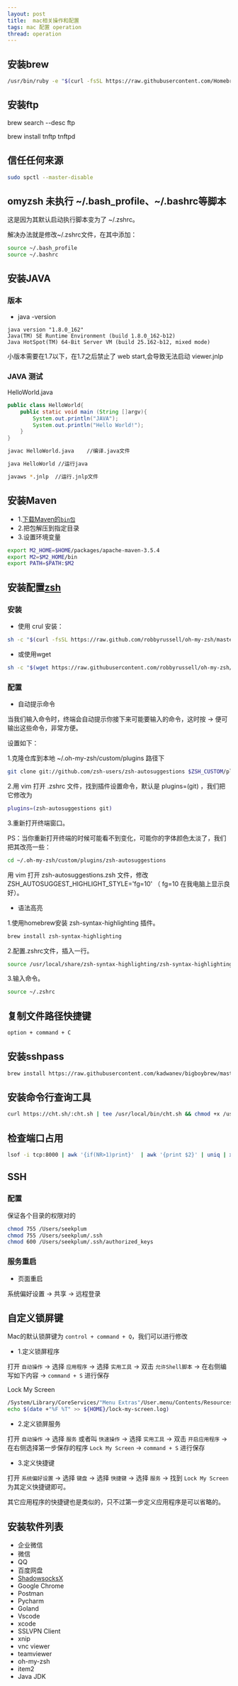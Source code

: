 ```yaml
---
layout: post
title:  mac相关操作和配置
tags: mac 配置 operation
thread: operation
---
```


## 安装brew

```bash
/usr/bin/ruby -e "$(curl -fsSL https://raw.githubusercontent.com/Homebrew/install/master/install)"
```

## 安装ftp

brew search --desc ftp

brew install tnftp tnftpd

## 信任任何来源

```bash
sudo spctl --master-disable
```

## omyzsh 未执行 ~/.bash_profile、~/.bashrc等脚本

这是因为其默认启动执行脚本变为了 ~/.zshrc。

解决办法就是修改~/.zshrc文件，在其中添加：

```bash
source ~/.bash_profile
source ~/.bashrc
```

## 安装JAVA

### 版本

* java -version

```text
java version "1.8.0_162"
Java(TM) SE Runtime Environment (build 1.8.0_162-b12)
Java HotSpot(TM) 64-Bit Server VM (build 25.162-b12, mixed mode)
```

小版本需要在1.7以下，在1.7之后禁止了 web start,会导致无法启动 viewer.jnlp

### JAVA 测试

HelloWorld.java

```java
public class HelloWorld{
    public static void main (String []argv){
        System.out.println("JAVA");
        System.out.println("Hello World!");
    }
}
```

```bash
javac HelloWorld.java    //编译.java文件

java HelloWorld //运行java

javaws *.jnlp  //运行.jnlp文件
```

## 安装Maven

* 1.[下载Maven的`bin包`](http://maven.apache.org/download.cgi)
* 2.把包解压到指定目录
* 3.设置环境变量

```bash
export M2_HOME=$HOME/packages/apache-maven-3.5.4
export M2=$M2_HOME/bin
export PATH=$PATH:$M2
```

## 安装配置[zsh](https://github.com/robbyrussell/oh-my-zsh)

### 安装

* 使用 crul 安装：

```bash
sh -c "$(curl -fsSL https://raw.github.com/robbyrussell/oh-my-zsh/master/tools/install.sh)"
```

* 或使用wget

```bash
sh -c "$(wget https://raw.githubusercontent.com/robbyrussell/oh-my-zsh/master/tools/install.sh -O -)"
```

### 配置

* 自动提示命令

当我们输入命令时，终端会自动提示你接下来可能要输入的命令，这时按 → 便可输出这些命令，非常方便。

设置如下：

1.克隆仓库到本地 ~/.oh-my-zsh/custom/plugins 路径下

```bash
git clone git://github.com/zsh-users/zsh-autosuggestions $ZSH_CUSTOM/plugins/zsh-autosuggestions
```

2.用 vim 打开 .zshrc 文件，找到插件设置命令，默认是 plugins=(git) ，我们把它修改为

```bash
plugins=(zsh-autosuggestions git)
```

3.重新打开终端窗口。

PS：当你重新打开终端的时候可能看不到变化，可能你的字体颜色太淡了，我们把其改亮一些：

```bash
cd ~/.oh-my-zsh/custom/plugins/zsh-autosuggestions
```

用 vim 打开 zsh-autosuggestions.zsh 文件，修改 ZSH_AUTOSUGGEST_HIGHLIGHT_STYLE='fg=10' （ fg=10 在我电脑上显示良好）。

* 语法高亮

1.使用homebrew安装 zsh-syntax-highlighting 插件。

```bash
brew install zsh-syntax-highlighting
```

2.配置.zshrc文件，插入一行。

```bash
source /usr/local/share/zsh-syntax-highlighting/zsh-syntax-highlighting.zsh
```

3.输入命令。

```bash
source ~/.zshrc
```

## 复制文件路径快捷键

```bash
option + command + C
```

## 安装sshpass

```bash
brew install https://raw.githubusercontent.com/kadwanev/bigboybrew/master/Library/Formula/sshpass.rb
```

## 安装命令行查询工具

```bash
curl https://cht.sh/:cht.sh | tee /usr/local/bin/cht.sh && chmod +x /usr/local/bin/cht.sh
```

## 检查端口占用

```bash
lsof -i tcp:8000 | awk '{if(NR>1)print}'  | awk '{print $2}' | uniq | xargs kill -9
```

## SSH

### 配置

保证各个目录的权限对的

```bash
chmod 755 /Users/seekplum
chmod 755 /Users/seekplum/.ssh
chmod 600 /Users/seekplum/.ssh/authorized_keys
```

### 服务重启

* 页面重启

系统偏好设置 -> 共享 -> 远程登录

## 自定义锁屏键

Mac的默认锁屏键为 `control + command + Q`，我们可以进行修改

* 1.定义锁屏程序

打开 `自动操作` -> 选择 `应用程序` -> 选择 `实用工具` -> 双击 `允许Shell脚本` -> 在右侧编写如下内容 -> `command + S` 进行保存

Lock My Screen

```bash
/System/Library/CoreServices/"Menu Extras"/User.menu/Contents/Resources/CGSession -suspend
echo $(date +"%F %T" >> ${HOME}/lock-my-screen.log)
```

* 2.定义锁屏服务

打开 `自动操作` -> 选择 `服务` 或者叫 `快速操作` -> 选择 `实用工具` -> 双击 `开启应用程序` -> 在右侧选择第一步保存的程序 `Lock My Screen` -> `command + S` 进行保存

* 3.定义快捷键

打开 `系统偏好设置` -> 选择 `键盘` -> 选择 `快捷键` -> 选择 `服务` -> 找到 `Lock My Screen` 为其定义快捷键即可。

其它应用程序的快捷键也是类似的，只不过第一步定义应用程序是可以省略的。

## 安装软件列表

* 企业微信
* 微信
* QQ
* 百度网盘
* [ShadowsocksX](https://github.com/shadowsocks/ShadowsocksX-NG/releases)
* Google Chrome
* Postman
* Pycharm
* Goland
* Vscode
* xcode
* SSLVPN Client
* xnip
* vnc viewer
* teamviewer
* oh-my-zsh
* item2
* Java JDK
